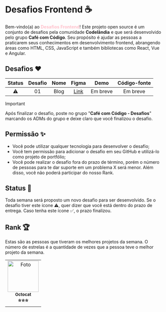 # Desafios Frontend ☕

Bem-vindo(a) ao <b style="color: pink;">Desafios Frontend</b>! Este projeto open source é um conjunto de desafios pela comunidade **Codelândia** e que será desenvolvido pelo grupo **Café com Código**. Seu propósito é ajudar as pessoas a praticarem seus conhecimentos em desenvolvimento frontend, abrangendo áreas como HTML, CSS, JavaScript e também bibliotecas como React, Vue e Angular.

## Desafios ❤️

| Status | Desafio | Nome |                      Figma                       |   Demo   | Código-fonte |
| :----: | :-----: | :--: | :----------------------------------------------: | :------: | :----------: |
|   ⚠️   |   01    | Blog | [Link](https://bit.ly/cafe-com-codigo-desafio-1) | Em breve |   Em breve   |

> [!IMPORTANT]
> Após finalizar o desafio, poste no grupo "**Café com Código - Desafios**" marcando os ADMs do grupo e deixe claro que você finalizou o desafio.

## Permissão ✨

- Você pode utilizar qualquer tecnologia para desenvolver o desafio;
- Você tem permissão para adicionar o desafio em seu GitHub e utilizá-lo como projeto de portfólio;
- Você pode realizar o desafio fora do prazo de término, porém o número de pessoas para te dar suporte em um problema X será menor. Além disso, você não poderá participar do nosso Rank.

## Status 🚨

Toda semana será proposto um novo desafio para ser desenvolvido. Se o desafio tiver este ícone ⚠️, quer dizer que você está dentro do prazo de entrega. Caso tenha este ícone ✅, o prazo finalizou.

## Rank 🏆

Estas são as pessoas que tiveram os melhores projetos da semana. O número de estrelas é a quantidade de vezes que a pessoa teve o melhor projeto da semana.

<table>
  <tr>
    <td align="center">
      <a href="https://github.com/octocat" title="Perfil">
        <img src="https://avatars.githubusercontent.com/u/583231" width="100px;" alt="Foto"/><br>
        <sub>
          <b>Octocat</b>
        </sub>
      </a>
      <br>
      <b>⭐⭐⭐</b>
    </td>
  </tr>
</table>
